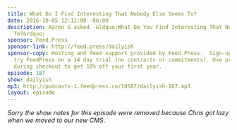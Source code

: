 ```yaml
---
title: What Do I Find Interesting That Nobody Else Seems To?
date: 2016-10-05 12:11:00 -06:00
description: Aaron G asked -&ldquo;What Do You Find Interesting That Nobody Else Seems
  To?&rdquo;
sponsor: Feed.Press
sponsor-link: http://feed.press/dailyish
sponsor-copy: Hosting and feed support provided by Feed.Press.  Sign-up today and
  try FeedPress on a 14 day trial (no contracts or commitments). Use promo code "dailyish"
  during checkout to get 10% off your first year.
episode: 187
show: dailyish
mp3: http://podcasts-1.feedpress.co/10587/dailyish-187.mp3
layout: episode
---
```


<em>Sorry the show notes for this episode were removed because Chris got lazy when we moved to our new CMS</em>.
